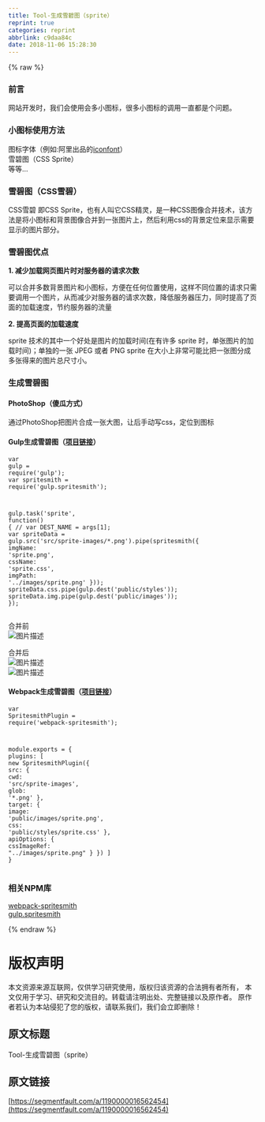 ```yaml
---
title: Tool-生成雪碧图（sprite）
reprint: true
categories: reprint
abbrlink: c9daa84c
date: 2018-11-06 15:28:30
---
```


{% raw %}
<h3 id="articleHeader0">&#x524D;&#x8A00;</h3><p>&#x7F51;&#x7AD9;&#x5F00;&#x53D1;&#x65F6;&#xFF0C;&#x6211;&#x4EEC;&#x4F1A;&#x4F7F;&#x7528;&#x4F1A;&#x591A;&#x5C0F;&#x56FE;&#x6807;&#xFF0C;&#x5F88;&#x591A;&#x5C0F;&#x56FE;&#x6807;&#x7684;&#x8C03;&#x7528;&#x4E00;&#x76F4;&#x90FD;&#x662F;&#x4E2A;&#x95EE;&#x9898;&#x3002;</p><h3 id="articleHeader1">&#x5C0F;&#x56FE;&#x6807;&#x4F7F;&#x7528;&#x65B9;&#x6CD5;</h3><p>&#x56FE;&#x6807;&#x5B57;&#x4F53;&#xFF08;&#x4F8B;&#x5982;:&#x963F;&#x91CC;&#x51FA;&#x54C1;&#x7684;<a href="http://iconfont.cn/" rel="nofollow noreferrer" target="_blank">iconfont</a>&#xFF09;<br>&#x96EA;&#x78A7;&#x56FE;&#xFF08;CSS Sprite&#xFF09;<br>&#x7B49;&#x7B49;...</p><h3 id="articleHeader2">&#x96EA;&#x78A7;&#x56FE;&#xFF08;CSS&#x96EA;&#x78A7;&#xFF09;</h3><p>CSS&#x96EA;&#x78A7; &#x5373;CSS Sprite&#xFF0C;&#x4E5F;&#x6709;&#x4EBA;&#x53EB;&#x5B83;CSS&#x7CBE;&#x7075;&#xFF0C;&#x662F;&#x4E00;&#x79CD;CSS&#x56FE;&#x50CF;&#x5408;&#x5E76;&#x6280;&#x672F;&#xFF0C;&#x8BE5;&#x65B9;&#x6CD5;&#x662F;&#x5C06;&#x5C0F;&#x56FE;&#x6807;&#x548C;&#x80CC;&#x666F;&#x56FE;&#x50CF;&#x5408;&#x5E76;&#x5230;&#x4E00;&#x5F20;&#x56FE;&#x7247;&#x4E0A;&#xFF0C;&#x7136;&#x540E;&#x5229;&#x7528;css&#x7684;&#x80CC;&#x666F;&#x5B9A;&#x4F4D;&#x6765;&#x663E;&#x793A;&#x9700;&#x8981;&#x663E;&#x793A;&#x7684;&#x56FE;&#x7247;&#x90E8;&#x5206;&#x3002;</p><h3 id="articleHeader3">&#x96EA;&#x78A7;&#x56FE;&#x4F18;&#x70B9;</h3><p><strong>1. &#x51CF;&#x5C11;&#x52A0;&#x8F7D;&#x7F51;&#x9875;&#x56FE;&#x7247;&#x65F6;&#x5BF9;&#x670D;&#x52A1;&#x5668;&#x7684;&#x8BF7;&#x6C42;&#x6B21;&#x6570;</strong></p><p>&#x53EF;&#x4EE5;&#x5408;&#x5E76;&#x591A;&#x6570;&#x80CC;&#x666F;&#x56FE;&#x7247;&#x548C;&#x5C0F;&#x56FE;&#x6807;&#xFF0C;&#x65B9;&#x4FBF;&#x5728;&#x4EFB;&#x4F55;&#x4F4D;&#x7F6E;&#x4F7F;&#x7528;&#xFF0C;&#x8FD9;&#x6837;&#x4E0D;&#x540C;&#x4F4D;&#x7F6E;&#x7684;&#x8BF7;&#x6C42;&#x53EA;&#x9700;&#x8981;&#x8C03;&#x7528;&#x4E00;&#x4E2A;&#x56FE;&#x7247;&#xFF0C;&#x4ECE;&#x800C;&#x51CF;&#x5C11;&#x5BF9;&#x670D;&#x52A1;&#x5668;&#x7684;&#x8BF7;&#x6C42;&#x6B21;&#x6570;&#xFF0C;&#x964D;&#x4F4E;&#x670D;&#x52A1;&#x5668;&#x538B;&#x529B;&#xFF0C;&#x540C;&#x65F6;&#x63D0;&#x9AD8;&#x4E86;&#x9875;&#x9762;&#x7684;&#x52A0;&#x8F7D;&#x901F;&#x5EA6;&#xFF0C;&#x8282;&#x7EA6;&#x670D;&#x52A1;&#x5668;&#x7684;&#x6D41;&#x91CF;</p><p><strong>2. &#x63D0;&#x9AD8;&#x9875;&#x9762;&#x7684;&#x52A0;&#x8F7D;&#x901F;&#x5EA6;</strong></p><p>sprite &#x6280;&#x672F;&#x7684;&#x5176;&#x4E2D;&#x4E00;&#x4E2A;&#x597D;&#x5904;&#x662F;&#x56FE;&#x7247;&#x7684;&#x52A0;&#x8F7D;&#x65F6;&#x95F4;(&#x5728;&#x6709;&#x8BB8;&#x591A; sprite &#x65F6;&#xFF0C;&#x5355;&#x5F20;&#x56FE;&#x7247;&#x7684;&#x52A0;&#x8F7D;&#x65F6;&#x95F4;)&#xFF1B;&#x5355;&#x72EC;&#x7684;&#x4E00;&#x5F20; JPEG &#x6216;&#x8005; PNG sprite &#x5728;&#x5927;&#x5C0F;&#x4E0A;&#x975E;&#x5E38;&#x53EF;&#x80FD;&#x6BD4;&#x628A;&#x4E00;&#x5F20;&#x56FE;&#x5206;&#x6210;&#x591A;&#x5F20;&#x5F97;&#x6765;&#x7684;&#x56FE;&#x7247;&#x603B;&#x5C3A;&#x5BF8;&#x5C0F;&#x3002;</p><h3 id="articleHeader4">&#x751F;&#x6210;&#x96EA;&#x78A7;&#x56FE;</h3><h4>PhotoShop&#xFF08;&#x50BB;&#x74DC;&#x65B9;&#x5F0F;&#xFF09;</h4><p>&#x901A;&#x8FC7;PhotoShop&#x628A;&#x56FE;&#x7247;&#x5408;&#x6210;&#x4E00;&#x5F20;&#x5927;&#x56FE;&#xFF0C;&#x8BA9;&#x540E;&#x624B;&#x52A8;&#x5199;css&#xFF0C;&#x5B9A;&#x4F4D;&#x5230;&#x56FE;&#x6807;</p><h4>Gulp&#x751F;&#x6210;&#x96EA;&#x78A7;&#x56FE;&#xFF08;<a href="https://github.com/GoFighting/create-sprite-tool" rel="nofollow noreferrer" target="_blank">&#x9879;&#x76EE;&#x94FE;&#x63A5;</a>&#xFF09;</h4><div class="widget-codetool" style="display:none"><div class="widget-codetool--inner"><span class="selectCode code-tool" data-toggle="tooltip" data-placement="top" title="" data-original-title="&#x5168;&#x9009;"></span> <span type="button" class="copyCode code-tool" data-toggle="tooltip" data-placement="top" data-clipboard-text="var gulp = require(&apos;gulp&apos;);
var spritesmith = require(&apos;gulp.spritesmith&apos;);

gulp.task(&apos;sprite&apos;, function() {
    // var DEST_NAME = args[1];
    var spriteData = gulp.src(&apos;src/sprite-images/*.png&apos;).pipe(spritesmith({
        imgName: &apos;sprite.png&apos;,
        cssName: &apos;sprite.css&apos;,
        imgPath: &apos;../images/sprite.png&apos;
    }));
    spriteData.css.pipe(gulp.dest(&apos;public/styles&apos;));
    spriteData.img.pipe(gulp.dest(&apos;public/images&apos;));
});" title="" data-original-title="&#x590D;&#x5236;"></span> <span type="button" class="saveToNote code-tool" data-toggle="tooltip" data-placement="top" title="" data-original-title="&#x653E;&#x8FDB;&#x7B14;&#x8BB0;"></span></div></div><pre class="javascript hljs"><code class="javascript"><span class="hljs-keyword">var</span> gulp = <span class="hljs-built_in">require</span>(<span class="hljs-string">&apos;gulp&apos;</span>);
<span class="hljs-keyword">var</span> spritesmith = <span class="hljs-built_in">require</span>(<span class="hljs-string">&apos;gulp.spritesmith&apos;</span>);

gulp.task(<span class="hljs-string">&apos;sprite&apos;</span>, <span class="hljs-function"><span class="hljs-keyword">function</span>(<span class="hljs-params"></span>) </span>{
    <span class="hljs-comment">// var DEST_NAME = args[1];</span>
    <span class="hljs-keyword">var</span> spriteData = gulp.src(<span class="hljs-string">&apos;src/sprite-images/*.png&apos;</span>).pipe(spritesmith({
        <span class="hljs-attr">imgName</span>: <span class="hljs-string">&apos;sprite.png&apos;</span>,
        <span class="hljs-attr">cssName</span>: <span class="hljs-string">&apos;sprite.css&apos;</span>,
        <span class="hljs-attr">imgPath</span>: <span class="hljs-string">&apos;../images/sprite.png&apos;</span>
    }));
    spriteData.css.pipe(gulp.dest(<span class="hljs-string">&apos;public/styles&apos;</span>));
    spriteData.img.pipe(gulp.dest(<span class="hljs-string">&apos;public/images&apos;</span>));
});</code></pre><p>&#x5408;&#x5E76;&#x524D;<br><span class="img-wrap"><img data-src="/img/bVbhEKv?w=1540&amp;h=872" src="https://static.alili.tech/img/bVbhEKv?w=1540&amp;h=872" alt="&#x56FE;&#x7247;&#x63CF;&#x8FF0;" title="&#x56FE;&#x7247;&#x63CF;&#x8FF0;" style="cursor:pointer;display:inline"></span></p><p>&#x5408;&#x5E76;&#x540E;<br><span class="img-wrap"><img data-src="/img/bVbhEL6?w=1280&amp;h=1200" src="https://static.alili.tech/img/bVbhEL6?w=1280&amp;h=1200" alt="&#x56FE;&#x7247;&#x63CF;&#x8FF0;" title="&#x56FE;&#x7247;&#x63CF;&#x8FF0;" style="cursor:pointer;display:inline"></span><br><span class="img-wrap"><img data-src="/img/bVbhEMP?w=1440&amp;h=826" src="https://static.alili.tech/img/bVbhEMP?w=1440&amp;h=826" alt="&#x56FE;&#x7247;&#x63CF;&#x8FF0;" title="&#x56FE;&#x7247;&#x63CF;&#x8FF0;" style="cursor:pointer;display:inline"></span></p><h4>Webpack&#x751F;&#x6210;&#x96EA;&#x78A7;&#x56FE;&#xFF08;<a href="https://github.com/GoFighting/create-sprite-tool" rel="nofollow noreferrer" target="_blank">&#x9879;&#x76EE;&#x94FE;&#x63A5;</a>&#xFF09;</h4><div class="widget-codetool" style="display:none"><div class="widget-codetool--inner"><span class="selectCode code-tool" data-toggle="tooltip" data-placement="top" title="" data-original-title="&#x5168;&#x9009;"></span> <span type="button" class="copyCode code-tool" data-toggle="tooltip" data-placement="top" data-clipboard-text="var SpritesmithPlugin = require(&apos;webpack-spritesmith&apos;);

module.exports = {
    plugins: [
        new SpritesmithPlugin({
            src: {
                cwd: &apos;src/sprite-images&apos;,
                glob: &apos;*.png&apos;
            },
            target: {
                image: &apos;public/images/sprite.png&apos;,
                css: &apos;public/styles/sprite.css&apos;
            },
            apiOptions: {
                cssImageRef: &quot;../images/sprite.png&quot;
            }
        })
    ]
}" title="" data-original-title="&#x590D;&#x5236;"></span> <span type="button" class="saveToNote code-tool" data-toggle="tooltip" data-placement="top" title="" data-original-title="&#x653E;&#x8FDB;&#x7B14;&#x8BB0;"></span></div></div><pre class="javascript hljs"><code class="javascript"><span class="hljs-keyword">var</span> SpritesmithPlugin = <span class="hljs-built_in">require</span>(<span class="hljs-string">&apos;webpack-spritesmith&apos;</span>);

<span class="hljs-built_in">module</span>.exports = {
    <span class="hljs-attr">plugins</span>: [
        <span class="hljs-keyword">new</span> SpritesmithPlugin({
            <span class="hljs-attr">src</span>: {
                <span class="hljs-attr">cwd</span>: <span class="hljs-string">&apos;src/sprite-images&apos;</span>,
                <span class="hljs-attr">glob</span>: <span class="hljs-string">&apos;*.png&apos;</span>
            },
            <span class="hljs-attr">target</span>: {
                <span class="hljs-attr">image</span>: <span class="hljs-string">&apos;public/images/sprite.png&apos;</span>,
                <span class="hljs-attr">css</span>: <span class="hljs-string">&apos;public/styles/sprite.css&apos;</span>
            },
            <span class="hljs-attr">apiOptions</span>: {
                <span class="hljs-attr">cssImageRef</span>: <span class="hljs-string">&quot;../images/sprite.png&quot;</span>
            }
        })
    ]
}</code></pre><h3 id="articleHeader5">&#x76F8;&#x5173;NPM&#x5E93;</h3><p><a href="https://www.npmjs.com/package/webpack-spritesmith" rel="nofollow noreferrer" target="_blank">webpack-spritesmith</a><br><a href="https://www.npmjs.com/package/gulp.spritesmith" rel="nofollow noreferrer" target="_blank">gulp.spritesmith</a></p>
{% endraw %}

# 版权声明
本文资源来源互联网，仅供学习研究使用，版权归该资源的合法拥有者所有，
本文仅用于学习、研究和交流目的。转载请注明出处、完整链接以及原作者。
原作者若认为本站侵犯了您的版权，请联系我们，我们会立即删除！

## 原文标题
Tool-生成雪碧图（sprite）

## 原文链接
[https://segmentfault.com/a/1190000016562454](https://segmentfault.com/a/1190000016562454)

